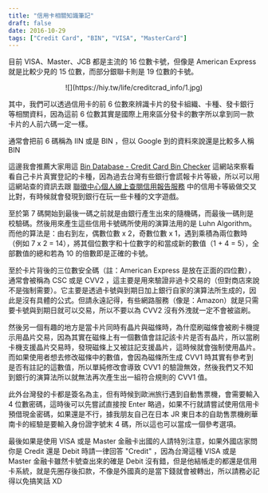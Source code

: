 ```yaml
---
title: "信用卡相關知識筆記"
draft: false
date: 2016-10-29
tags: ["Credit Card", "BIN", "VISA", "MasterCard"]
---
```


目前 VISA、Master、JCB 都是主流的 16 位數卡號，但像是 American Express 就是比較少見的 15 位數，而部分銀聯卡則是 19 位數的卡號。

<!--more-->

<center>
![](https://hiy.tw/life/creditcrad_info/1.jpg)
</center>


其中，我們可以透過信用卡的前 6 位數來辨識卡片的發卡組織、卡種、發卡銀行等相關資料，因為這前 6 位數其實是國際上用來區分發卡的數字所以拿到同一款卡片的人前六碼一定一樣。

通常會把前 6 碼稱為 IIN 或是 BIN ，但以 Google 到的資料來說還是比較多人稱 BIN

這邊我會推薦大家用這 [Bin Database - Credit Card Bin Checker](https://www.bindb.com/bin-database.html) 這網站來察看看自己卡片真實登記的卡種，因為過去台灣有些銀行會謊報卡片等級，所以可以用這網站查的資訊去跟 [聯徵中心個人線上查閱信用報告服務](https://apply.jcic.org.tw/CreditQueryInput.do) 中的信用卡等級做交叉比對，有時候就會發現到銀行在玩一些卡種的文字遊戲。

至於第 7 碼開始到最後一碼之前就是由銀行產生出來的隨機碼，而最後一碼則是校驗碼。然後用來產生這些信用卡號碼所使用的演算法用的是 Luhn Algorithm。而他的算法是：由右到左，偶數位數 x 2，奇數位數 x 1，遇到乘積為兩位數時（例如 7 x 2 = 14），將其個位數字和十位數字的和當成新的數值（1 + 4 = 5），全部數值的總和若為 10 的倍數即是正確的卡號。 

至於卡片背後的三位數安全碼（註：American Express 是放在正面的四位數），通常會被稱為 CSC 或是 CVV2 ，這主要是用來驗證非過卡交易的（但對商店來說不是強制需要）。它主要是透過卡號與到期日加上銀行自家的演算法所生成的，因此是沒有具體的公式。但請永遠記得，有些網路服務（像是：Amazon）就是只需要卡號與到期日就可以交易，所以不要以為 CVV2 沒有外洩就一定不會被盜刷。

然後另一個有趣的地方是當卡片同時有晶片與磁條時，為什麼刷磁條會被刷卡機提示用晶片交易，因為其實在磁條上有一個數值會註記該卡片是否有晶片，所以當刷卡機支援晶片交易時，發現磁條上又被註記支援晶片，這時候就會強制使用晶片。而如果使用者想去修改磁條中的數值，會因為磁條所生成 CVV1 時其實有參考到是否有註記的這數值，所以單純修改會導致 CVV1 的驗證無效，然後我們又不知到銀行的演算法所以就無法再次產生出一組符合規則的 CVV1 值。

此外台灣發的卡都是簽名為主，但有時候到歐洲旅行遇到自動售票機，會需要輸入 4 位數密碼，這時後可以先嘗試直接按 Enter 略過，如果不行就請嘗試使用信用卡預借現金密碼，如果還是不行，據我朋友自己在日本 JR 東日本的自助售票機刷華南卡的經驗是要輸入身份證字號末 4 碼，所以這也可以當成一個參考選項。

最後如果是使用 VISA 或是 Master 金融卡出國的人請特別注意，如果外國店家問你是 Credit 還是 Debit 時請一律回答 "Credit" ，因為台灣這種 VISA 或是 Master 金融卡雖然卡號查出來的確是 Debit 沒有錯，但是他結帳走的都還是信用卡系統，就是先圈存後扣款，不像是外國真的是當下錢就會被轉出，所以請務必記得以免搞笑話 XD



